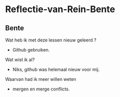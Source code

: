 # Reflectie-van-Rein-Bente

## Bente
Wat heb ik met deze lessen nieuw geleerd ?
- Github gebruiken.

Wat wist ik al?
- Niks, github was helemaal nieuw voor mij.

Waarvan had ik meer willen weten
- mergen en merge conflicts.